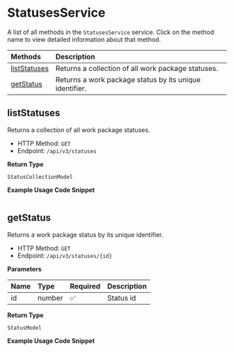 # StatusesService

A list of all methods in the `StatusesService` service. Click on the method name to view detailed information about that method.

| Methods                       | Description                                             |
| :---------------------------- | :------------------------------------------------------ |
| [listStatuses](#liststatuses) | Returns a collection of all work package statuses.      |
| [getStatus](#getstatus)       | Returns a work package status by its unique identifier. |

## listStatuses

Returns a collection of all work package statuses.

- HTTP Method: `GET`
- Endpoint: `/api/v3/statuses`

**Return Type**

`StatusCollectionModel`

**Example Usage Code Snippet**

```mcp

```

## getStatus

Returns a work package status by its unique identifier.

- HTTP Method: `GET`
- Endpoint: `/api/v3/statuses/{id}`

**Parameters**

| Name | Type   | Required | Description |
| :--- | :----- | :------- | :---------- |
| id   | number | ✅       | Status id   |

**Return Type**

`StatusModel`

**Example Usage Code Snippet**

```mcp

```

<!-- This file was generated by liblab | https://liblab.com/ -->
